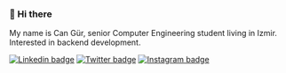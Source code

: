 ### 👋 Hi there
My name is Can Gür, senior Computer Engineering student living in Izmir. Interested in backend development.

[![Linkedin badge](https://img.shields.io/badge/cangur-0654a7?style=for-the-badge&logo=linkedin&logoColor=white)](https://www.linkedin.com/in/cangur/)
[![Twitter badge](https://img.shields.io/badge/CodeEmAll-228dff?style=for-the-badge&logo=twitter&logoColor=white)](https://www.twitter.com/CodeEmAll/)
[![Instagram badge](https://img.shields.io/badge/cvngur-cd366b?style=for-the-badge&logo=instagram&logoColor=white)](https://www.instagram.com/cvngur/)
<!--
## 🧠 Know / Using

<img src="https://www.vectorlogo.zone/logos/python/python-icon.svg" height=36 title="Python"/> <img src="https://raw.githubusercontent.com/github/explore/master/topics/javascript/javascript.png" height=36 title="Javascript"/> <img src="https://www.vectorlogo.zone/logos/vuejs/vuejs-icon.svg" height=36 title="Vue" /> <img src="https://www.vectorlogo.zone/logos/java/java-icon.svg" height=36 title="Java"/><img src="https://www.vectorlogo.zone/logos/springio/springio-icon.svg" height=36 title="Spring"/> <img src="https://www.vectorlogo.zone/logos/couchbase/couchbase-icon.svg" height=36  title="Couchbase"> <img src="https://www.vectorlogo.zone/logos/mysql/mysql-icon.svg" height=36 title="MySQL"> <img src="https://www.vectorlogo.zone/logos/visualstudio_code/visualstudio_code-icon.svg" height=36  title="Visual Studio Code"> <img src="https://www.vectorlogo.zone/logos/linux/linux-icon.svg" height=36  title="Linux"> <img src="https://www.vectorlogo.zone/logos/git-scm/git-scm-icon.svg" height=36  title="Git"> <img src="https://www.vectorlogo.zone/logos/github/github-icon.svg" height=36 title="Github">

## 📖 Learning

<img src="https://www.vectorlogo.zone/logos/golang/golang-official.svg" height=36 title="Golang"/> <img src="https://www.vectorlogo.zone/logos/flutterio/flutterio-icon.svg" height=36  title="Flutter"> 

## 📝 Github Stats

<div>
<img height="180em" src="https://github-readme-stats.vercel.app/api?username=cvngur&count_private=true&show_icons=true&theme=vision-friendly-dark">
<img height="180em" src="https://github-readme-stats.vercel.app/api/top-langs/?username=cvngur&langs_count=8&layout=compact&theme=vision-friendly-dark&hide=scss,html">
</div>
-->

